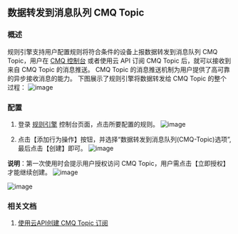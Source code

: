 ## 数据转发到消息队列 CMQ Topic

### 概述
规则引擎支持用户配置规则将符合条件的设备上报数据转发到消息队列 CMQ Topic，用户在 [CMQ 控制台](https://console.cloud.tencent.com/mq/topic?rid=1) 或者使用云 API 订阅 CMQ Topic 后，就可以接收到来自 CMQ Topic 的消息推送。 CMQ Topic 的消息推送机制为用户提供了高可靠的异步接收消息的能力。
下图展示了规则引擎将数据转发给 CMQ Topic 的整个过程：
![image](http://qzonestyle.gtimg.cn/qzone/vas/opensns/res/img/iot_cmq_topic.png)


### 配置
1. 登录 [规则引擎](https://console.cloud.tencent.com/iotcloud/rules/rule) 控制台页面，点击所要配置的规则。
![image](http://qzonestyle.gtimg.cn/qzone/vas/opensns/res/img/iot_cmqtopic01.png)

2. 点击【添加行为操作】按钮，并选择“数据转发到消息队列(CMQ-Topic)选项”, 最后点击【创建】即可。
![image](http://qzonestyle.gtimg.cn/qzone/vas/opensns/res/img/iot_cmqtopic02.png)


**说明**：第一次使用时会提示用户授权访问 CMQ Topic，用户需点击【立即授权】才能继续创建。
![image](http://qzonestyle.gtimg.cn/qzone/vas/opensns/res/img/iot_cmqtopic03.png)

![image](http://qzonestyle.gtimg.cn/qzone/vas/opensns/res/img/iot_cmqtopic04.png)



### 相关文档
1. [使用云API创建 CMQ Topic 订阅](https://cloud.tencent.com/document/api/406/5853)
